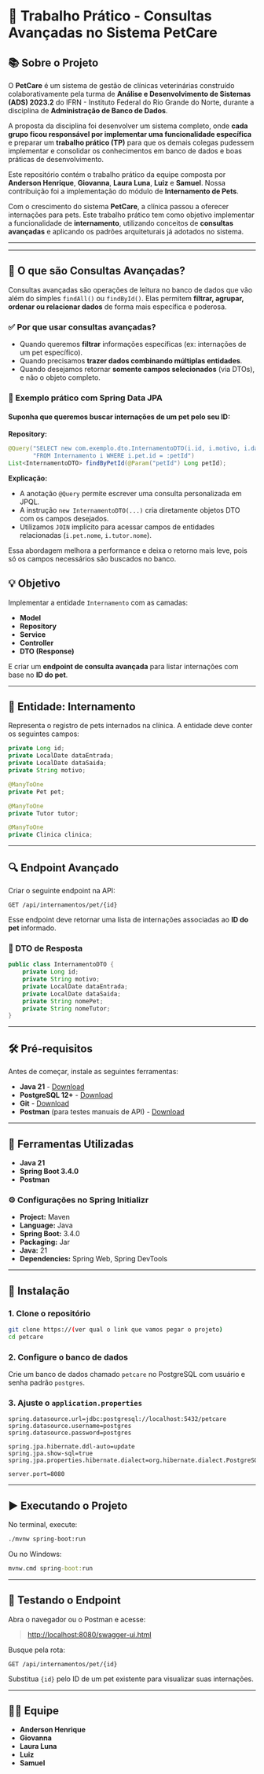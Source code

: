 
# 🐾 Trabalho Prático - Consultas Avançadas no Sistema PetCare

## 📚 Sobre o Projeto

O **PetCare** é um sistema de gestão de clínicas veterinárias construído colaborativamente pela turma de **Análise e Desenvolvimento de Sistemas (ADS) 2023.2** do IFRN - Instituto Federal do Rio Grande do Norte, durante a disciplina de **Administração de Banco de Dados**.

A proposta da disciplina foi desenvolver um sistema completo, onde **cada grupo ficou responsável por implementar uma funcionalidade específica** e preparar um **trabalho prático (TP)** para que os demais colegas pudessem implementar e consolidar os conhecimentos em banco de dados e boas práticas de desenvolvimento.

Este repositório contém o trabalho prático da equipe composta por **Anderson Henrique**, **Giovanna**, **Laura Luna**, **Luiz** e **Samuel**. Nossa contribuição foi a implementação do módulo de **Internamento de Pets**.

Com o crescimento do sistema **PetCare**, a clínica passou a oferecer internações para pets. Este trabalho prático tem como objetivo implementar a funcionalidade de **internamento**, utilizando conceitos de **consultas avançadas** e aplicando os padrões arquiteturais já adotados no sistema.

---

---
## 📌 O que são Consultas Avançadas?

Consultas avançadas são operações de leitura no banco de dados que vão além do simples `findAll()` ou `findById()`. Elas permitem **filtrar, agrupar, ordenar ou relacionar dados** de forma mais específica e poderosa.

### ✅ Por que usar consultas avançadas?
- Quando queremos **filtrar** informações específicas (ex: internações de um pet específico).
- Quando precisamos **trazer dados combinando múltiplas entidades**.
- Quando desejamos retornar **somente campos selecionados** (via DTOs), e não o objeto completo.

### 🧪 Exemplo prático com Spring Data JPA

#### Suponha que queremos buscar internações de um pet pelo seu ID:

**Repository:**

```java
@Query("SELECT new com.exemplo.dto.InternamentoDTO(i.id, i.motivo, i.dataEntrada, i.dataSaida, i.pet.nome, i.tutor.nome) " +
       "FROM Internamento i WHERE i.pet.id = :petId")
List<InternamentoDTO> findByPetId(@Param("petId") Long petId);
```

**Explicação:**
- A anotação `@Query` permite escrever uma consulta personalizada em JPQL.
- A instrução `new InternamentoDTO(...)` cria diretamente objetos DTO com os campos desejados.
- Utilizamos `JOIN` implícito para acessar campos de entidades relacionadas (`i.pet.nome`, `i.tutor.nome`).

Essa abordagem melhora a performance e deixa o retorno mais leve, pois só os campos necessários são buscados no banco.
## 💡 Objetivo

Implementar a entidade `Internamento` com as camadas:

- **Model**
- **Repository**
- **Service**
- **Controller**
- **DTO (Response)**

E criar um **endpoint de consulta avançada** para listar internações com base no **ID do pet**.

---

## 🏥 Entidade: Internamento

Representa o registro de pets internados na clínica. A entidade deve conter os seguintes campos:

```java
private Long id;
private LocalDate dataEntrada;
private LocalDate dataSaida;
private String motivo;

@ManyToOne
private Pet pet;

@ManyToOne
private Tutor tutor;

@ManyToOne
private Clinica clinica;
```

---

## 🔍 Endpoint Avançado

Criar o seguinte endpoint na API:

```http
GET /api/internamentos/pet/{id}
```

Esse endpoint deve retornar uma lista de internações associadas ao **ID do pet** informado.

### 🧾 DTO de Resposta

```java
public class InternamentoDTO {
    private Long id;
    private String motivo;
    private LocalDate dataEntrada;
    private LocalDate dataSaida;
    private String nomePet;
    private String nomeTutor;
}
```

---

## 🛠 Pré-requisitos

Antes de começar, instale as seguintes ferramentas:

- **Java 21** - [Download](https://adoptium.net/)
- **PostgreSQL 12+** - [Download](https://www.postgresql.org/download/)
- **Git** - [Download](https://git-scm.com/)
- **Postman** (para testes manuais de API) - [Download](https://www.postman.com/downloads/)

---

## 🧰 Ferramentas Utilizadas

- **Java 21**
- **Spring Boot 3.4.0**
- **Postman**

### ⚙️ Configurações no Spring Initializr

- **Project:** Maven
- **Language:** Java
- **Spring Boot:** 3.4.0
- **Packaging:** Jar
- **Java:** 21
- **Dependencies:** Spring Web, Spring DevTools

---

## 🚀 Instalação

### 1. Clone o repositório

```bash
git clone https://(ver qual o link que vamos pegar o projeto)
cd petcare
```

### 2. Configure o banco de dados

Crie um banco de dados chamado `petcare` no PostgreSQL com usuário e senha padrão `postgres`.

### 3. Ajuste o `application.properties`

```properties
spring.datasource.url=jdbc:postgresql://localhost:5432/petcare
spring.datasource.username=postgres
spring.datasource.password=postgres

spring.jpa.hibernate.ddl-auto=update
spring.jpa.show-sql=true
spring.jpa.properties.hibernate.dialect=org.hibernate.dialect.PostgreSQLDialect

server.port=8080
```

---

## ▶️ Executando o Projeto

No terminal, execute:

```bash
./mvnw spring-boot:run
```

Ou no Windows:

```cmd
mvnw.cmd spring-boot:run
```

---

## 🧪 Testando o Endpoint

Abra o navegador ou o Postman e acesse:

> [http://localhost:8080/swagger-ui.html](http://localhost:8080/swagger-ui.html)

Busque pela rota:

```http
GET /api/internamentos/pet/{id}
```

Substitua `{id}` pelo ID de um pet existente para visualizar suas internações.

---

## 👨‍💻 Equipe

- **Anderson Henrique**
- **Giovanna**
- **Laura Luna**
- **Luiz**
- **Samuel**
